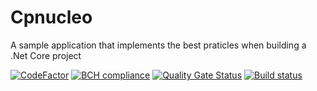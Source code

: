 # Cpnucleo
A sample application that implements the best praticles when building a .Net Core project

[![CodeFactor](https://www.codefactor.io/repository/github/jonathanperis/cpnucleo/badge)](https://www.codefactor.io/repository/github/jonathanperis/cpnucleo) [![BCH compliance](https://bettercodehub.com/edge/badge/jonathanperis/cpnucleo?branch=master)](https://bettercodehub.com/)
[![Quality Gate Status](https://sonarcloud.io/api/project_badges/measure?project=jonathanperis_cpnucleo&metric=alert_status)](https://sonarcloud.io/dashboard?id=jonathanperis_cpnucleo) [![Build status](https://dev.azure.com/jsilva31/cpnucleo/_apis/build/status/Cpnucleo%20-%20API%20-%20ASP.NET%20Core%20-%20CI)](https://dev.azure.com/jsilva31/cpnucleo/_build/latest?definitionId=1)
